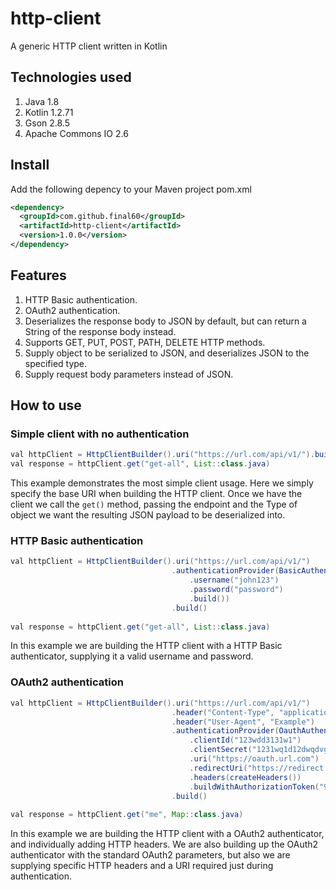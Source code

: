 # http-client
A generic HTTP client written in Kotlin

## Technologies used
1. Java 1.8
2. Kotlin 1.2.71
3. Gson 2.8.5
4. Apache Commons IO 2.6

## Install
Add the following depency to your Maven project pom.xml
```xml
<dependency>
  <groupId>com.github.final60</groupId>
  <artifactId>http-client</artifactId>
  <version>1.0.0</version>
</dependency>
```

## Features
1. HTTP Basic authentication.
2. OAuth2 authentication.
3. Deserializes the response body to JSON by default, but can return a String of the response body instead.
4. Supports GET, PUT, POST, PATH, DELETE HTTP methods.
5. Supply object to be serialized to JSON, and deserializes JSON to the specified type.
6. Supply request body parameters instead of JSON.

## How to use

### Simple client with no authentication
```java
val httpClient = HttpClientBuilder().uri("https://url.com/api/v1/").build()
val response = httpClient.get("get-all", List::class.java)
```
This example demonstrates the most simple client usage. Here we simply specify the base URI when building the HTTP client. Once we have the client we call the `get()` method, passing the endpoint and the Type of object we want the resulting JSON payload to be deserialized into.

### HTTP Basic authentication
```java
val httpClient = HttpClientBuilder().uri("https://url.com/api/v1/")
                                    .authenticationProvider(BasicAuthenticationProvider()
                                        .username("john123")
                                        .password("password")
                                        .build())
                                    .build()
                                    
val response = httpClient.get("get-all", List::class.java)
```
In this example we are building the HTTP client with a HTTP Basic authenticator, supplying it a valid username and password. 

### OAuth2 authentication
```java
val httpClient = HttpClientBuilder().uri("https://url.com/api/v1/")
                                    .header("Content-Type", "application/x-www-form-urlencoded")
                                    .header("User-Agent", "Example")
                                    .authenticationProvider(OauthAuthenticationProvider()
                                        .clientId("123wdd3131w1")
                                        .clientSecret("1231wq1d12dwqdvg2f")
                                        .uri("https://oauth.url.com")
                                        .redirectUri("https://redirect.url.com")
                                        .headers(createHeaders())
                                        .buildWithAuthorizationToken("98798yduhqwd977q9jo"))
                                    .build()
                                            
val response = httpClient.get("me", Map::class.java)
```
In this example we are building the HTTP client with a OAuth2 authenticator, and individually adding HTTP headers. We are also building up the OAuth2 authenticator with the standard OAuth2 parameters, but also we are supplying specific HTTP headers and a URI required just during authentication. 
